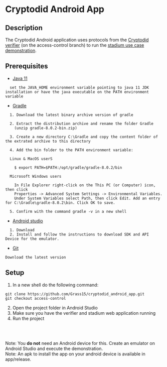 # Cryptodid Android App
## Description
The Cryptodid Android application uses protocols from the [Cryptodid verifier](https://github.com/Grass15/cryptodid_verifier.git) (on the access-control branch) to run the [stadium use case demonstration](https://github.com/JoshuaAziake/stadium_app.git).
  
## Prerequisites

- [Java 11](https://www.oracle.com/ca-en/java/technologies/javase/jdk11-archive-downloads.html)
```terminal
  set the JAVA_HOME environment variable pointing to java 11 JDK installation or have the java executable on the PATH environment variable
  ```

- [Gradle](https://gradle.org/install/#manually)
```terminal
  1. Download the latest binary archive version of gradle 
  
  2. Extract the distribution archive and rename the folder Gradle
    (unzip gradle-8.0.2-bin.zip)
  
  3. Create a new directory C:\Gradle and copy the content folder of the extrated archive to this directory
  
  4. Add the bin folder to the PATH environment variable:
      
  Linux & MacOS userS
      
    $ export PATH=$PATH:/opt/gradle/gradle-8.0.2/bin

  Microsoft Windows users
      
    In File Explorer right-click on the This PC (or Computer) icon, then click 
    Properties -> Advanced System Settings -> Environmental Variables.
    Under System Variables select Path, then click Edit. Add an entry for C:\Gradle\gradle-8.0.2\bin. Click OK to save.

  5. Confirm with the command gradle -v in a new shell
  ```
    
- [Android studio](https://developer.android.com/studio)
```terminal
  1. Download
  2. Install and follow the instructions to download SDK and API Device for the emulator.
  ```
- [Git](https://git-scm.com/download)
``` terminal
Download the latest version
```

## Setup
  
  1. In a new shell do the following command:
  ``` terminal
  git clone https://github.com/Grass15/cryptodid_android_app.git
  git checkout access-control
  ```
  2. Open the project folder in Android Studio 
  3. Make sure you have the verifier and stadium web application running 
  4. Run the project 

<br>
<br>

Note: You **do not** need an Android device for this. Create an emulator on Android Studio and execute the demonstration. <br>
Note: An apk to install the app on your android device is available in app/release.
  
